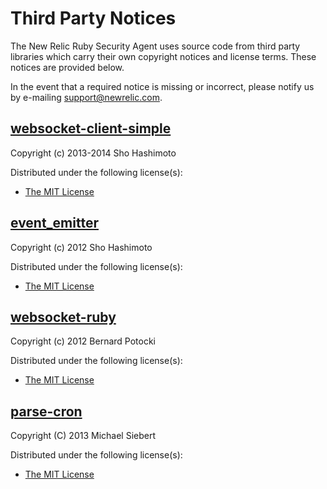 # Third Party Notices

The New Relic Ruby Security Agent uses source code from third party libraries which carry
their own copyright notices and license terms. These notices are provided
below.

In the event that a required notice is missing or incorrect, please notify us
by e-mailing [support@newrelic.com](mailto:support@newrelic.com).


## [websocket-client-simple](https://rubygems.org/gems/websocket-client-simple)

Copyright (c) 2013-2014 Sho Hashimoto

Distributed under the following license(s):

  * [The MIT License](http://opensource.org/licenses/MIT)


## [event_emitter](https://rubygems.org/gems/event_emitter)

Copyright (c) 2012 Sho Hashimoto

Distributed under the following license(s):

  * [The MIT License](http://opensource.org/licenses/MIT)


## [websocket-ruby](https://rubygems.org/gems/websocket)

Copyright (c) 2012 Bernard Potocki

Distributed under the following license(s):

  * [The MIT License](http://opensource.org/licenses/MIT)


## [parse-cron](https://github.com/siebertm/parse-cron)

Copyright (C) 2013 Michael Siebert

Distributed under the following license(s):

  * [The MIT License](http://opensource.org/licenses/MIT)
